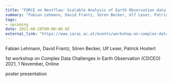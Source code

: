 ```yaml
---
title: "FORCE on Nextflow: Scalable Analysis of Earth Observation data on Commodity Clusters"
summary: "Fabian Lehmann, David Frantz, Sören Becker, Ulf Leser, Patrick Hostert @ 1st workshop on Complex Data Challenges in Earth Observation (CDCEO) 2021, 1 November, Online"
tags:
- upcoming
date: 2021-08-20T00:00:00.0Z
external_link: "https://www.iarai.ac.at/events/workshop-on-complex-data-challenges-in-earth-observation/"
---
```


Fabian Lehmann, David Frantz, Sören Becker, Ulf Leser, Patrick Hostert


1st workshop on Complex Data Challenges in Earth Observation (CDCEO) 2021, 1 November, Online


poster presentation
